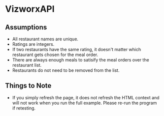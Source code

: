 # VizworxAPI

## Assumptions

* All restaurant names are unique.
* Ratings are integers.
* If two restaurants have the same rating, it doesn't matter which restaurant gets chosen for the meal order.
* There are always enough meals to satisify the meal orders over the restaurant list.
* Restaurants do not need to be removed from the list.

## Things to Note
* If you simply refresh the page, it does not refresh the HTML context and will not work when you run the full example. Please re-run the program if retesting.
